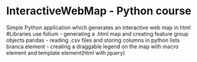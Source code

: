 # InteractiveWebMap - Python course
Simple Python application which generates an interactive web map in html
#Libraries use
folium - generating a .html map and creating feature group objects 
pandas - reading .csv files and storing columns in python lists
branca.element - creating a draggable legend on the map with macro element and template element(html with jquery) 
